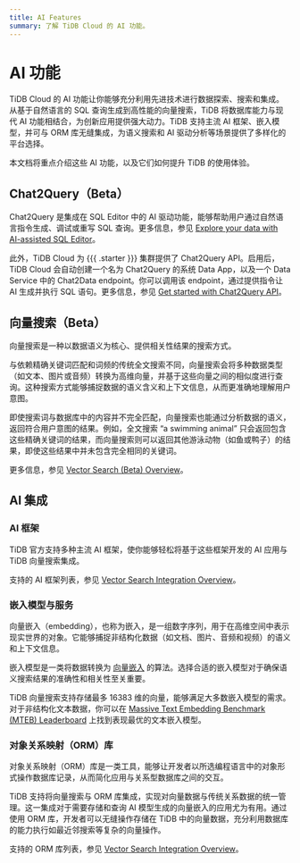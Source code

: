 ```yaml
---
title: AI Features
summary: 了解 TiDB Cloud 的 AI 功能。
---
```


# AI 功能

TiDB Cloud 的 AI 功能让你能够充分利用先进技术进行数据探索、搜索和集成。从基于自然语言的 SQL 查询生成到高性能的向量搜索，TiDB 将数据库能力与现代 AI 功能相结合，为创新应用提供强大动力。TiDB 支持主流 AI 框架、嵌入模型，并可与 ORM 库无缝集成，为语义搜索和 AI 驱动分析等场景提供了多样化的平台选择。

本文档将重点介绍这些 AI 功能，以及它们如何提升 TiDB 的使用体验。

## Chat2Query（Beta）

Chat2Query 是集成在 SQL Editor 中的 AI 驱动功能，能够帮助用户通过自然语言指令生成、调试或重写 SQL 查询。更多信息，参见 [Explore your data with AI-assisted SQL Editor](/tidb-cloud/explore-data-with-chat2query.md)。

此外，TiDB Cloud 为 {{{ .starter }}} 集群提供了 Chat2Query API。启用后，TiDB Cloud 会自动创建一个名为 Chat2Query 的系统 Data App，以及一个 Data Service 中的 Chat2Data endpoint。你可以调用该 endpoint，通过提供指令让 AI 生成并执行 SQL 语句。更多信息，参见 [Get started with Chat2Query API](/tidb-cloud/use-chat2query-api.md)。

## 向量搜索（Beta）

向量搜索是一种以数据语义为核心、提供相关性结果的搜索方式。

与依赖精确关键词匹配和词频的传统全文搜索不同，向量搜索会将多种数据类型（如文本、图片或音频）转换为高维向量，并基于这些向量之间的相似度进行查询。这种搜索方式能够捕捉数据的语义含义和上下文信息，从而更准确地理解用户意图。

即使搜索词与数据库中的内容并不完全匹配，向量搜索也能通过分析数据的语义，返回符合用户意图的结果。例如，全文搜索 “a swimming animal” 只会返回包含这些精确关键词的结果，而向量搜索则可以返回其他游泳动物（如鱼或鸭子）的结果，即使这些结果中并未包含完全相同的关键词。

更多信息，参见 [Vector Search (Beta) Overview](/vector-search/vector-search-overview.md)。

## AI 集成

### AI 框架

TiDB 官方支持多种主流 AI 框架，使你能够轻松将基于这些框架开发的 AI 应用与 TiDB 向量搜索集成。

支持的 AI 框架列表，参见 [Vector Search Integration Overview](/vector-search/vector-search-integration-overview.md#ai-frameworks)。

### 嵌入模型与服务

向量嵌入（embedding），也称为嵌入，是一组数字序列，用于在高维空间中表示现实世界的对象。它能够捕捉非结构化数据（如文档、图片、音频和视频）的语义和上下文信息。

嵌入模型是一类将数据转换为 [向量嵌入](/vector-search/vector-search-overview.md#vector-embedding) 的算法。选择合适的嵌入模型对于确保语义搜索结果的准确性和相关性至关重要。

TiDB 向量搜索支持存储最多 16383 维的向量，能够满足大多数嵌入模型的需求。对于非结构化文本数据，你可以在 [Massive Text Embedding Benchmark (MTEB) Leaderboard](https://huggingface.co/spaces/mteb/leaderboard) 上找到表现最优的文本嵌入模型。

### 对象关系映射（ORM）库

对象关系映射（ORM）库是一类工具，能够让开发者以所选编程语言中的对象形式操作数据库记录，从而简化应用与关系型数据库之间的交互。

TiDB 支持将向量搜索与 ORM 库集成，实现对向量数据与传统关系数据的统一管理。这一集成对于需要存储和查询 AI 模型生成的向量嵌入的应用尤为有用。通过使用 ORM 库，开发者可以无缝操作存储在 TiDB 中的向量数据，充分利用数据库的能力执行如最近邻搜索等复杂的向量操作。

支持的 ORM 库列表，参见 [Vector Search Integration Overview](/vector-search/vector-search-integration-overview.md#object-relational-mapping-orm-libraries)。